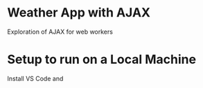# Weather App with AJAX
 Exploration of AJAX for web workers

 # Setup to run on a Local Machine
 Install VS Code and 
 
